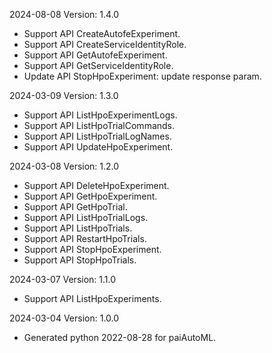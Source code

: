 2024-08-08 Version: 1.4.0
- Support API CreateAutofeExperiment.
- Support API CreateServiceIdentityRole.
- Support API GetAutofeExperiment.
- Support API GetServiceIdentityRole.
- Update API StopHpoExperiment: update response param.


2024-03-09 Version: 1.3.0
- Support API ListHpoExperimentLogs.
- Support API ListHpoTrialCommands.
- Support API ListHpoTrialLogNames.
- Support API UpdateHpoExperiment.


2024-03-08 Version: 1.2.0
- Support API DeleteHpoExperiment.
- Support API GetHpoExperiment.
- Support API GetHpoTrial.
- Support API ListHpoTrialLogs.
- Support API ListHpoTrials.
- Support API RestartHpoTrials.
- Support API StopHpoExperiment.
- Support API StopHpoTrials.


2024-03-07 Version: 1.1.0
- Support API ListHpoExperiments.


2024-03-04 Version: 1.0.0
- Generated python 2022-08-28 for paiAutoML.

